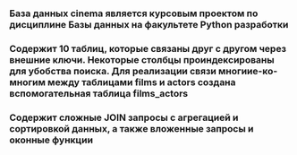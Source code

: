 ### База данных cinema является курсовым проектом по дисциплине Базы данных на факультете Python разработки

### Содержит 10 таблиц, которые связаны друг с другом через внешние ключи. Некоторые столбцы проиндексированы для убобства поиска. Для реализации связи многиие-ко-многим между таблицами films и actors создана вспомогательная таблица films_actors

### Содержит сложные JOIN запросы с агрегацией и сортировкой данных, а также вложенные запросы и оконные функции